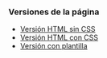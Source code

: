 ### Versiones de la página

- [Versión HTML sin CSS](/tarefaAA2.9/v1/index.html)
- [Versión HTML con CSS](/tarefaAA2.9/v2/index.html)
- [Versión con plantilla](/tarefaAA2.9/v3/index.html)